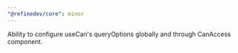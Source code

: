 ```yaml
---
"@refinedev/core": minor
---
```


Ability to configure useCan's queryOptions globally and through CanAccess component.

